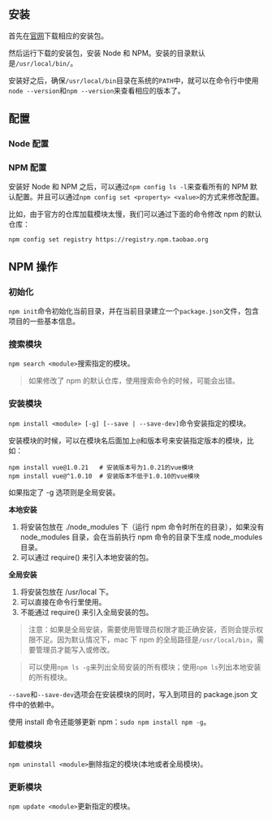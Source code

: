 ## 安装
首先在[官网](https://nodejs.org/en/#download)下载相应的安装包。

然后运行下载的安装包，安装 Node 和 NPM。安装的目录默认是`/usr/local/bin/`。

安装好之后，确保`/usr/local/bin`目录在系统的`PATH`中，就可以在命令行中使用`node --version`和`npm --version`来查看相应的版本了。

## 配置
### Node 配置

### NPM 配置
安装好 Node 和 NPM 之后，可以通过`npm config ls -l`来查看所有的 NPM 默认配置。并且可以通过`npm config set <property> <value>`的方式来修改配置。

比如，由于官方的仓库加载模块太慢，我们可以通过下面的命令修改 npm 的默认仓库：

`npm config set registry https://registry.npm.taobao.org`

## NPM 操作
### 初始化
`npm init`命令初始化当前目录，并在当前目录建立一个`package.json`文件，包含项目的一些基本信息。

### 搜索模块
`npm search <module>`搜索指定的模块。

> 如果修改了 npm 的默认仓库，使用搜索命令的时候，可能会出错。

### 安装模块
`npm install <module> [-g] [--save | --save-dev]`命令安装指定的模块。

安装模块的时候，可以在模块名后面加上`@`和版本号来安装指定版本的模块，比如：

```shell
npm install vue@1.0.21   # 安装版本号为1.0.21的vue模块
npm install vue@^1.0.10  # 安装版本不低于1.0.10的vue模块
```

如果指定了 -g 选项则是全局安装。

**本地安装**

1. 将安装包放在 ./node_modules 下（运行 npm 命令时所在的目录），如果没有 node_modules 目录，会在当前执行 npm 命令的目录下生成 node_modules 目录。
2. 可以通过 require() 来引入本地安装的包。

**全局安装**

1. 将安装包放在 /usr/local 下。
2. 可以直接在命令行里使用。
3. 不能通过 require() 来引入全局安装的包。

> 注意：如果是全局安装，需要使用管理员权限才能正确安装，否则会提示权限不足。因为默认情况下，mac 下 npm 的全局路径是`/usr/local/bin`，需要管理员才能写入或修改。

> 可以使用`npm ls -g`来列出全局安装的所有模块；使用`npm ls`列出本地安装的所有模块。

`--save`和`--save-dev`选项会在安装模块的同时，写入到项目的 package.json 文件中的依赖中。

使用 install 命令还能够更新 npm：`sudo npm install npm -g`。


### 卸载模块
`npm uninstall <module>`删除指定的模块(本地或者全局模块)。

### 更新模块
`npm update <module>`更新指定的模块。


